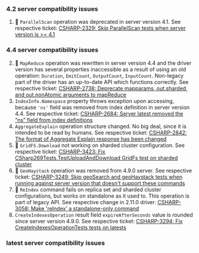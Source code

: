 ### 4.2 server compatibility issues

1. 🦖 `ParallelScan` operation was deprecated in server version 4.1.
See respective ticket: [CSHARP-2329: Skip ParallelScan tests when server version is >= 4.1](https://jira.mongodb.org/browse/CSHARP-2329)

### 4.4 server compatibility issues

2. 🦖 `MapReduce` operation was rewritten in server version 4.4 and the driver version has several properties inaccessible as a result of using an old operation: `Duration`, `EmitCount`, `OutputCount`, `InputCount`. Non-legacy part of the driver has an up-to-date API which functions correctly.
See respective ticket: [CSHARP-2738: Deprecate mapparams, out.sharded, and out.nonAtomic arguments to mapReduce](https://jira.mongodb.org/browse/CSHARP-2738)
3. `IndexInfo.Namespace` property throws exception upon accessing, because `'ns'` field was removed from index definition in server version 4.4.
See respective ticket: [CSHARP-2684: Server latest removed the “ns” field from index definitions](https://jira.mongodb.org/browse/CSHARP-2684)
3. `AggregateExplain` operation structure changed. No big deal, since it is intended to be read by humans.
See respective ticket: [CSHARP-2842: The format of Aggregate Explain response has been changed](https://jira.mongodb.org/browse/CSHARP-2842)
4. 🦖 `GridFS.Download` not working on sharded cluster configuration.
See respective ticket: [CSHARP-3423: Fix CSharp269Tests.TestUploadAndDownload GridFs test on sharded cluster](https://jira.mongodb.org/browse/CSHARP-3423)
5. 🦖 `GeoHaystack` operation was removed from 4.9.0 server.
See respective ticket: [CSHARP-3249: Skip geoSearch and geoHaystack tests when running against server version that doesn't support these commands](https://jira.mongodb.org/browse/CSHARP-3249)
6. 🦖 `ReIndex` command fails on replica set and sharded cluster configurations, but works on standalone as it used to. This operation is part of legacy API. See respective change in 2.11.0 driver: [CSHARP-3058: Make 'reIndex' a standalone-only command](https://jira.mongodb.org/browse/CSHARP-3058)
7. `CreateIndexesOperation` result field `expireAfterSeconds` value is rounded since server version 4.9.0.
See respective ticket: [CSHARP-3294: Fix CreateIndexesOperationTests tests on latests](https://jira.mongodb.org/browse/CSHARP-3294)

### latest server compatibility issues
